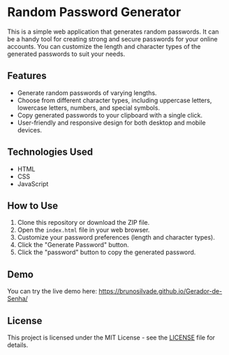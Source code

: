 # Random Password Generator


This is a simple web application that generates random passwords. It can be a handy tool for creating strong and secure passwords for your online accounts. You can customize the length and character types of the generated passwords to suit your needs.

## Features

- Generate random passwords of varying lengths.
- Choose from different character types, including uppercase letters, lowercase letters, numbers, and special symbols.
- Copy generated passwords to your clipboard with a single click.
- User-friendly and responsive design for both desktop and mobile devices.

## Technologies Used

- HTML
- CSS
- JavaScript

## How to Use

1. Clone this repository or download the ZIP file.
2. Open the `index.html` file in your web browser.
3. Customize your password preferences (length and character types).
4. Click the "Generate Password" button.
5. Click the "password" button to copy the generated password.

## Demo

You can try the live demo here: https://brunosilvade.github.io/Gerador-de-Senha/

## License

This project is licensed under the MIT License - see the [LICENSE](LICENSE) file for details.
